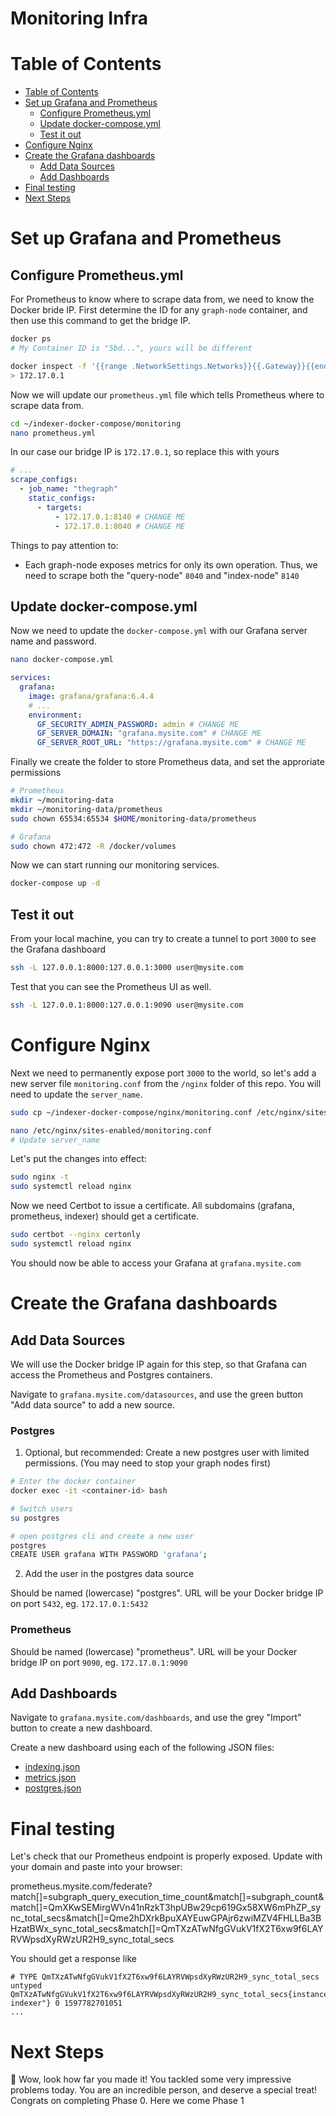 <h1>Monitoring Infra</h1>

# Table of Contents

<!-- TOC START min:1 max:2 link:true asterisk:false update:true -->
- [Table of Contents](#table-of-contents)
- [Set up Grafana and Prometheus](#set-up-grafana-and-prometheus)
  - [Configure Prometheus.yml](#configure-prometheusyml)
  - [Update docker-compose.yml](#update-docker-composeyml)
  - [Test it out](#test-it-out)
- [Configure Nginx](#configure-nginx)
- [Create the Grafana dashboards](#create-the-grafana-dashboards)
  - [Add Data Sources](#add-data-sources)
  - [Add Dashboards](#add-dashboards)
- [Final testing](#final-testing)
- [Next Steps](#next-steps)
<!-- TOC END -->


# Set up Grafana and Prometheus

## Configure Prometheus.yml

For Prometheus to know where to scrape data from, we need to know the Docker bride IP. First determine the ID for any `graph-node` container, and then use this command to get the bridge IP.

```bash
docker ps
# My Container ID is "5bd...", yours will be different

docker inspect -f '{{range .NetworkSettings.Networks}}{{.Gateway}}{{end}}' <container-ID>
> 172.17.0.1
```

Now we will update our `prometheus.yml` file which tells Prometheus where to scrape data from.

```bash
cd ~/indexer-docker-compose/monitoring
nano prometheus.yml
```

In our case our bridge IP is `172.17.0.1`, so replace this with yours

```yaml
# ...
scrape_configs:
  - job_name: "thegraph"
    static_configs:
      - targets:
          - 172.17.0.1:8140 # CHANGE ME
          - 172.17.0.1:8040 # CHANGE ME
```

Things to pay attention to:

- Each graph-node exposes metrics for only its own operation. Thus, we need to scrape both the "query-node" `8040` and "index-node" `8140`

## Update docker-compose.yml

Now we need to update the `docker-compose.yml` with our Grafana server name and password.

```bash
nano docker-compose.yml
```

```yaml
services:
  grafana:
    image: grafana/grafana:6.4.4
    # ...
    environment:
      GF_SECURITY_ADMIN_PASSWORD: admin # CHANGE ME
      GF_SERVER_DOMAIN: "grafana.mysite.com" # CHANGE ME
      GF_SERVER_ROOT_URL: "https://grafana.mysite.com" # CHANGE ME
```

Finally we create the folder to store Prometheus data, and set the approriate permissions

```bash
# Prometheus
mkdir ~/monitoring-data
mkdir ~/monitoring-data/prometheus
sudo chown 65534:65534 $HOME/monitoring-data/prometheus

# Grafana
sudo chown 472:472 -R /docker/volumes
```

Now we can start running our monitoring services.

```bash
docker-compose up -d
```

## Test it out

From your local machine, you can try to create a tunnel to port `3000` to see the Grafana dashboard

```bash
ssh -L 127.0.0.1:8000:127.0.0.1:3000 user@mysite.com
```

Test that you can see the Prometheus UI as well.

```bash
ssh -L 127.0.0.1:8000:127.0.0.1:9090 user@mysite.com
```

# Configure Nginx

Next we need to permanently expose port `3000` to the world, so let's add a new server file `monitoring.conf` from the `/nginx` folder of this repo. You will need to update the `server_name`.

```bash
sudo cp ~/indexer-docker-compose/nginx/monitoring.conf /etc/nginx/sites-enabled

nano /etc/nginx/sites-enabled/monitoring.conf
# Update server_name
```

Let's put the changes into effect:

```bash
sudo nginx -t
sudo systemctl reload nginx
```

Now we need Certbot to issue a certificate. All subdomains (grafana, prometheus, indexer) should get a certificate.

```bash
sudo certbot --nginx certonly
sudo systemctl reload nginx
```

You should now be able to access your Grafana at `grafana.mysite.com`

# Create the Grafana dashboards

## Add Data Sources

We will use the Docker bridge IP again for this step, so that Grafana can access the Prometheus and Postgres containers.

Navigate to `grafana.mysite.com/datasources`, and use the green button "Add data source" to add a new source.

### Postgres

1. Optional, but recommended: Create a new postgres user with limited permissions. (You may need to stop your graph nodes first)

```bash
# Enter the docker container
docker exec -it <container-id> bash

# Switch users
su postgres

# open postgres cli and create a new user
postgres
CREATE USER grafana WITH PASSWORD 'grafana';
```

2. Add the user in the postgres data source

Should be named (lowercase) "postgres". URL will be your Docker bridge IP on port `5432`, eg. `172.17.0.1:5432`

### Prometheus

Should be named (lowercase) "prometheus". URL will be your Docker bridge IP on port `9090`, eg. `172.17.0.1:9090`

## Add Dashboards

Navigate to `grafana.mysite.com/dashboards`, and use the grey "Import" button to create a new dashboard.

Create a new dashboard using each of the following JSON files:

- [indexing.json](./dashboards/indexing.json)
- [metrics.json](./dashboards/metrics.json)
- [postgres.json](./dashboards/postgres.json)

# Final testing

Let's check that our Prometheus endpoint is properly exposed. Update with your domain and paste into your browser:

prometheus.mysite.com/federate?match[]=subgraph_query_execution_time_count&match[]=subgraph_count&match[]=QmXKwSEMirgWVn41nRzkT3hpUBw29cp619Gx58XW6mPhZP_sync_total_secs&match[]=Qme2hDXrkBpuXAYEuwGPAjr6zwiMZV4FHLLBa3BHzatBWx_sync_total_secs&match[]=QmTXzATwNfgGVukV1fX2T6xw9f6LAYRVWpsdXyRWzUR2H9_sync_total_secs

You should get a response like

```
# TYPE QmTXzATwNfgGVukV1fX2T6xw9f6LAYRVWpsdXyRWzUR2H9_sync_total_secs untyped
QmTXzATwNfgGVukV1fX2T6xw9f6LAYRVWpsdXyRWzUR2H9_sync_total_secs{instance="172.17.0.1:8040",job="thegraph-indexer"} 0 1597782701051
...
```

# Next Steps

🥳 Wow, look how far you made it! You tackled some very impressive problems today. You are an incredible person, and deserve a special treat! Congrats on completing Phase 0. Here we come Phase 1
